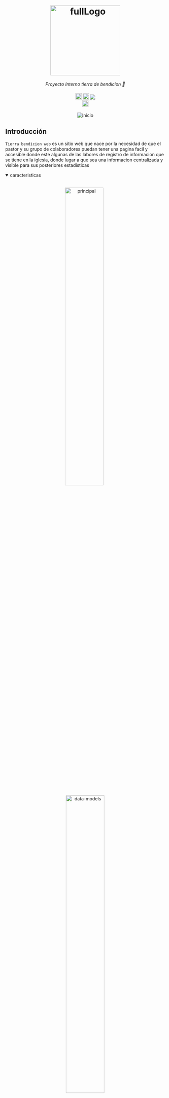 <h1 align="center">
    <img src="https://i.ibb.co/w0Ft3XJ/fullLogo.png" alt="fullLogo" border="0" width="220px" heigth="220px">
</h1>

<p align="center">
  <i align="center">Proyecto Interno tierra de bendicion 🚀</i>
</p>

<h4 align="center">
  <a href="https://img.shields.io/badge/-angular-grey?style=for-the-badge&logo=angular&logoColor=white&labelColor=8E2DE2">
    <img src="https://img.shields.io/badge/-angular-grey?style=for-the-badge&logo=angular&logoColor=white&labelColor=8E2DE2" alt="angular" style="height: 20px;">
  </a>
  <a href="https://img.shields.io/badge/-node-grey?style=for-the-badge&logo=node.js&logoColor=white&labelColor=8E2DE2">
    <img src="https://img.shields.io/badge/-node-grey?style=for-the-badge&logo=node.js&logoColor=white&labelColor=8E2DE2" alt="contributors" style="height: 20px;">
  </a>
  <a href="https://img.shields.io/badge/-mongodb-grey?style=for-the-badge&logo=mongodb&logoColor=white&labelColor=8E2DE2">
    <img src="https://img.shields.io/badge/-mongodb-grey?style=for-the-badge&logo=mongodb&logoColor=white&labelColor=8E2DE2">
  </a>
  <br>
  <a href="https://amplication.com/discord">
    <img src="https://img.shields.io/badge/-express-grey?style=for-the-badge&logo=express&logoColor=white&labelColor=8E2DE2" alt="express" style="height: 20px;">
  </a>
</h4>

<p align="center">
    <img src="https://i.ibb.co/Nn2GB9V/inicio-Sesion.png"" alt="inicio"/>
</p>

## Introducción

`Tierra bendicion web` es un sitio web que nace por la necesidad de que el pastor y su grupo de colaboradores puedan tener una pagina facil y accesible donde este algunas de las labores de registro de informacion que se tiene en la iglesia, donde lugar a que sea una informacion centralizada y visible para sus posteriores estadisticas

<details open>
<summary>
 caracteristicas
</summary> <br />

<p align="center">
    <img width="49%" src="https://i.ibb.co/rpmdFVK/principal.png" alt="principal"/>
&nbsp;
    <img width="49%" src="https://i.ibb.co/kMkDdvW/menu.png" alt="data-models"/>
</p>

<p align="center">
    <img width="49%" src="https://i.ibb.co/wLMb59K/miembro.png" alt="plugins"/>
&nbsp;
    <img width="49%" src="https://i.ibb.co/svfg7B9/curso.png" alt="microservices"/>
</p> 
    
<p align="center">
    <img width="49%" src="https://i.ibb.co/tYg6Tkh/actividad.png" alt="own-your-code"/>
&nbsp;
    
</p>

</details>

## Uso

Esta aplicación a de ser de uso interno todos los servicios que ofrece, el usaurio tiene debe iniciar sesion con un usuario y contraseña que que el administrador le asignará.

el sitio web tendra los siguientes roles:

- Rol administrador = es un usuario con el amyor rango dentro del sitio web, él podra crear los usuario, cambiar de rol a los demas usuario y poder editar informacion y eliminarla a lo que no considere importante

- Rol lider = es un usuario basicamente para poder asignado a una actividad que realizae la iglesia

- Rol Profesor = es un usuario basicamente para poder asignado a un curso que dicte la iglesia

- Rol Servidor = es un usuario basico el cual podra utilizar las sesiones de registrar nuevos miembros, registrar las activiades, y registrar los cursos que se dictarán

Este sitio web tendra los siguientes servicios:

1. Registros de miembros: opcion para registrar los datos personales de las personas que asisten a la iglesia y hacerles el acompañamiento en sus peticiones

2. Registro de actividades: opcion para registrar las actividades que se realizan y las personaes que asistieron para tener una estadistica de las activiades realizadas en la iglesia

3. Educacion cristiana: opcion para crear los cursos que se dictan en la iglesia y tener una estadistica de cuantos cursos se dictaron en un periodo de tiempo.

4. `solo para administradores`: administracion de usuario: opcion para la creacion de los usuarios que utilicen este sitio web y poder cambiar de rol si fuera necesitario

todos los usaurios tendran una seccion de perfil, donde pueden personalizar su nombre y correo electronico el cual utilizaran para iniciar sesion, igualmente podran cambiar la contraseña

## Desarrollo

este sitio web se creo con los componentes del MEAN Stack ( MongoBd, express.js, Angular, Node.js) tambien se utilizaron librerias especiales como Angular material para darles un estilo especial a la aplicacion

<details open>
<summary>
Pre-requisitos
</summary> <br />
Para ejecutar la aplicacion necesita tener instalado este aplicacion
###

- Node.js
</details>

<details open>
<summary>
ejecutar la aplicacion
</summary> <br />

para ejecutar la aplicacion:

1. clone el repositorio en angular:

```shell
git clone https://github.com/derpito8909/tierraBendicion.git
```

2. para ejecutar el API ingrese a la carpeta /Backend, y instale las dependencias:

```shell
 cd /backend
 npm install
```

3. inicie el servidor del API con la opcion npn run start

```shell
npm run start
```

4. para ejecutar la pagina principal inngrese a la carpeta /frontend/tierraBendicion y instale las depencias

```shell
cd /frontend/tierraBendicion npm install
```

5. ejecute el comando build para construir el proyecto

```shell
ng build
```

6. ejecute el comando ng serve para arancar el proyecto el cual estara el la direccion `http://localhost:4200/inicio`

```shell
ng serve
```

## Autor

Proyecto <p>Sitio desarrollador por David Esteban Rodriguez Pineda 2024&copy;</p>
